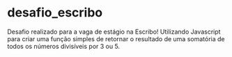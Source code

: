 # desafio_escribo
Desafio realizado para a vaga de estágio na Escribo! Utilizando Javascript para criar uma função simples de retornar o resultado de uma somatória de todos os números divisíveis por 3 ou 5.
